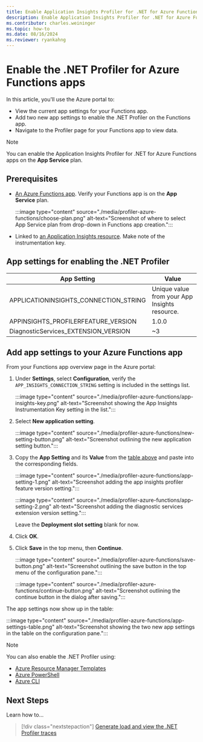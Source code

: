 ```yaml
---
title: Enable Application Insights Profiler for .NET for Azure Functions apps
description: Enable Application Insights Profiler for .NET for Azure Functions app.
ms.contributor: charles.weininger
ms.topic: how-to
ms.date: 08/16/2024
ms.reviewer: ryankahng
---
```


# Enable the .NET Profiler for Azure Functions apps

In this article, you'll use the Azure portal to:
- View the current app settings for your Functions app.
- Add two new app settings to enable the .NET Profiler on the Functions app.
- Navigate to the Profiler page for your Functions app to view data.

> [!NOTE]
> You can enable the Application Insights Profiler for .NET for Azure Functions apps on the **App Service** plan.

## Prerequisites

- [An Azure Functions app](/azure/azure-functions/functions-create-function-app-portal). Verify your Functions app is on the **App Service** plan.

  :::image type="content" source="./media/profiler-azure-functions/choose-plan.png" alt-text="Screenshot of where to select App Service plan from drop-down in Functions app creation.":::

- Linked to [an Application Insights resource](/previous-versions/azure/azure-monitor/app/create-new-resource). Make note of the instrumentation key.

## App settings for enabling the .NET Profiler

|App Setting    | Value    |
|---------------|----------|
|APPLICATIONINSIGHTS_CONNECTION_STRING | Unique value from your App Insights resource. |
|APPINSIGHTS_PROFILERFEATURE_VERSION | 1.0.0 |
|DiagnosticServices_EXTENSION_VERSION | ~3 |

## Add app settings to your Azure Functions app

From your Functions app overview page in the Azure portal:

1. Under **Settings**, select **Configuration**, verify the `APP_INSIGHTS_CONNECTION_STRING` setting is included in the settings list.

   :::image type="content" source="./media/profiler-azure-functions/app-insights-key.png" alt-text="Screenshot showing the App Insights Instrumentation Key setting in the list.":::

1. Select **New application setting**.

   :::image type="content" source="./media/profiler-azure-functions/new-setting-button.png" alt-text="Screenshot outlining the new application setting button.":::

1. Copy the **App Setting** and its **Value** from the [table above](#app-settings-for-enabling-the-net-profiler) and paste into the corresponding fields.

   :::image type="content" source="./media/profiler-azure-functions/app-setting-1.png" alt-text="Screenshot adding the app insights profiler feature version setting.":::

   :::image type="content" source="./media/profiler-azure-functions/app-setting-2.png" alt-text="Screenshot adding the diagnostic services extension version setting.":::

   Leave the **Deployment slot setting** blank for now.

1. Click **OK**.

1. Click **Save** in the top menu, then **Continue**.

   :::image type="content" source="./media/profiler-azure-functions/save-button.png" alt-text="Screenshot outlining the save button in the top menu of the configuration pane.":::

   :::image type="content" source="./media/profiler-azure-functions/continue-button.png" alt-text="Screenshot outlining the continue button in the dialog after saving.":::

The app settings now show up in the table:

:::image type="content" source="./media/profiler-azure-functions/app-settings-table.png" alt-text="Screenshot showing the two new app settings in the table on the configuration pane.":::


> [!NOTE]
> You can also enable the .NET Profiler using:
> - [Azure Resource Manager Templates](../app/azure-web-apps-net-core.md#app-service-application-settings-with-azure-resource-manager)
> - [Azure PowerShell](/powershell/module/az.websites/set-azwebapp)
> - [Azure CLI](/cli/azure/webapp/config/appsettings)


## Next Steps
Learn how to...
> [!div class="nextstepaction"]
> [Generate load and view the .NET Profiler traces](./profiler-data.md)
